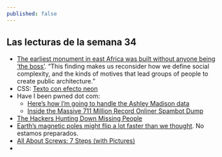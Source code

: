 ```yaml
---
published: false
---
```

## Las lecturas de la semana 34

- [The earliest monument in east Africa was built without anyone being ‘the boss’](https://www.zmescience.com/science/africa-monument-society-26246432/). “This finding makes us reconsider how we define social complexity, and the kinds of motives that lead groups of people to create public architecture.”
- CSS: [Texto con efecto neon](https://codepen.io/AllThingsSmitty/pen/VzXrgY/)
- Have I been pwned dot com:
  - [Here’s how I’m going to handle the Ashley Madison data](https://www.troyhunt.com/heres-how-im-going-to-handle-ashley/)
  - [Inside the Massive 711 Million Record Onliner Spambot Dump](https://www.troyhunt.com/inside-the-massive-711-million-record-onliner-spambot-dump/)
- [The Hackers Hunting Down Missing People](https://motherboard.vice.com/en_us/article/qvmm3x/hackers-hunting-missing-people-osint-defcon-tracelabs)
- [Earth’s magnetic poles might flip a lot faster than we thought](https://www.zmescience.com/science/geology/earth-magnetic-field-flip-0432432/). No estamos preparados.
- [All About Screws: 7 Steps (with Pictures)](https://www.instructables.com/id/All-About-Screws/)
- 
